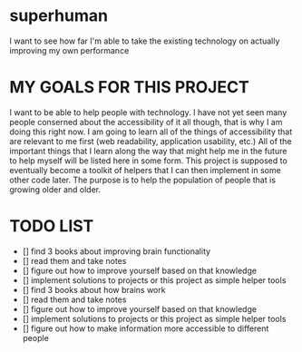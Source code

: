 # superhuman
I want to see how far I'm able to take the existing technology on actually improving my own performance

# MY GOALS FOR THIS PROJECT

I want to be able to help people with technology. I have not yet seen many people conserned about the accessibility of it all though, that is why I am doing this right now. I am going to learn all of the things of accessibility that are relevant to me first (web readability, application usability, etc.) All of the important things that I learn along the way that might help me in the future to help myself will be listed here in some form. This project is supposed to eventually become a toolkit of helpers that I can then implement in some other code later. The purpose is to help the population of people that is growing older and older. 

# TODO LIST

- [] find 3 books about improving brain functionality
- [] read them and take notes
- [] figure out how to improve yourself based on that knowledge
- [] implement solutions to projects or this project as simple helper tools
- [] find 3 books about how brains work 
- [] read them and take notes
- [] figure out how to improve yourself based on that knowledge
- [] implement solutions to projects or this project as simple helper tools
- [] figure out how to make information more accessible to different people
